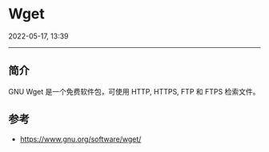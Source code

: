 # Wget

2022-05-17, 13:39
***

## 简介

GNU Wget 是一个免费软件包，可使用 HTTP, HTTPS, FTP 和 FTPS 检索文件。

## 参考

- https://www.gnu.org/software/wget/
